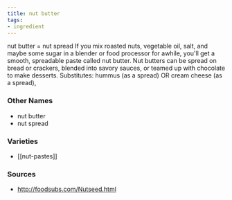 ```yaml
---
title: nut butter
tags:
- ingredient
---
```

nut butter = nut spread If you mix roasted nuts, vegetable oil, salt, and maybe some sugar in a blender or food processor for awhile, you'll get a smooth, spreadable paste called nut butter. Nut butters can be spread on bread or crackers, blended into savory sauces, or teamed up with chocolate to make desserts. Substitutes: hummus (as a spread) OR cream cheese (as a spread),

### Other Names

* nut butter
* nut spread

### Varieties

* [[nut-pastes]]

### Sources
* http://foodsubs.com/Nutseed.html
